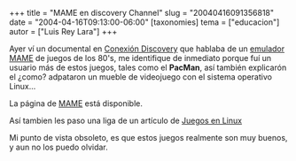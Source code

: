 +++
title = "MAME en discovery Channel"
slug = "20040416091356818"
date = "2004-04-16T09:13:00-06:00"
[taxonomies]
tema = ["educacion"]
autor = ["Luis Rey Lara"]
+++

Ayer ví un documental en [Conexión
Discovery](http://www.tudiscovery.com/conexion/) que hablaba de un
[emulador MAME](http://www.tudiscovery.com/conexion/feature6.shtml) de
juegos de los 80's, me identifique de inmediato porque fuí un usuario
más de estos juegos, tales como el **PacMan**, así también explicarón el
¿como? adpataron un mueble de videojuego con el sistema operativo
Linux...

<!-- more -->
La página de [MAME](http://x.mame.net/) está disponible.

Así tambien les paso una liga de un artículo de [Juegos en
Linux](http://www.linuca.org/body.phtml?nIdNoticia=173)

Mi punto de vista obsoleto, es que estos juegos realmente son muy
buenos, y aun no los puedo olvidar.
